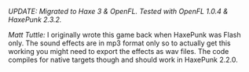 _UPDATE: Migrated to Haxe 3 & OpenFL. Tested with OpenFL 1.0.4 & HaxePunk 2.3.2._

*Matt Tuttle:* I originally wrote this game back when HaxePunk was Flash only. The sound effects are in mp3 format only so to actually get this working you might need to export the effects as wav files. The code compiles for native targets though and should work in HaxePunk 2.2.0.
